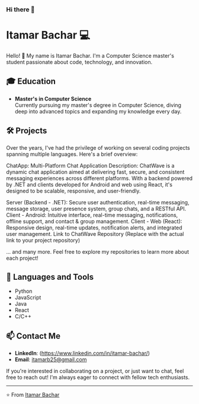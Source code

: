 ### Hi there 👋

<!--
**itamarBachar/itamarbachar** is a ✨ _special_ ✨ repository because its `README.md` (this file) appears on your GitHub profile.

Here are some ideas to get you started:

- 🔭 I’m currently working on ...
- 🌱 I’m currently learning ...
- 👯 I’m looking to collaborate on ...
- 🤔 I’m looking for help with ...
- 💬 Ask me about ...
- 📫 How to reach me: ...
- 😄 Pronouns: ...
- ⚡ Fun fact: ...
-->
# Itamar Bachar :computer:

Hello! :wave: My name is Itamar Bachar. I'm a Computer Science master's student passionate about code, technology, and innovation.

## :mortar_board: Education
- **Master's in Computer Science**  
  Currently pursuing my master's degree in Computer Science, diving deep into advanced topics and expanding my knowledge every day.

## :hammer_and_wrench: Projects
Over the years, I've had the privilege of working on several coding projects spanning multiple languages. Here's a brief overview:

ChatApp: Multi-Platform Chat Application
Description:
ChatWave is a dynamic chat application aimed at delivering fast, secure, and consistent messaging experiences across different platforms. With a backend powered by .NET and clients developed for Android and web using React, it's designed to be scalable, responsive, and user-friendly.

Server (Backend - .NET):
Secure user authentication, real-time messaging, message storage, user presence system, group chats, and a RESTful API.
Client - Android:
Intuitive interface, real-time messaging, notifications, offline support, and contact & group management.
Client - Web (React):
Responsive design, real-time updates, notification alerts, and integrated user management.
Link to ChatWave Repository (Replace with the actual link to your project repository)

... and many more. Feel free to explore my repositories to learn more about each project!

## :rocket: Languages and Tools
- Python
- JavaScript
- Java
- React
- C/C++

## :mailbox: Contact Me
- **LinkedIn**: (https://www.linkedin.com/in/itamar-bachar/)
- **Email**: itamarb25@gmail.com

If you're interested in collaborating on a project, or just want to chat, feel free to reach out! I'm always eager to connect with fellow tech enthusiasts.

---

⭐️ From [Itamar Bachar](https://github.com/your_github_username)
